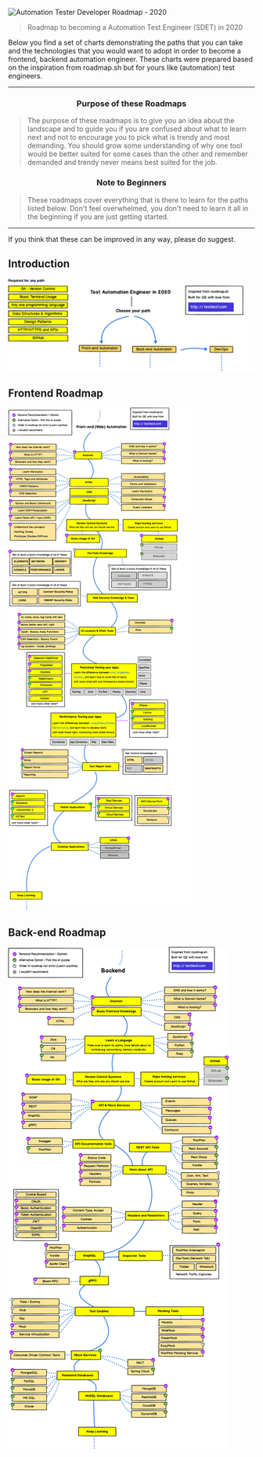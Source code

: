
![Automation Tester Developer Roadmap - 2020](https://i.imgur.com/NNyc9QM.png)

> Roadmap to becoming a Automation Test Engineer (SDET) in 2020

Below you find a set of charts demonstrating the paths that you can take and the technologies that you would want to adopt in order to become a frontend, backend automation engineer. These charts were prepared based on the inspiration from roadmap.sh but for yours like (automation) test engineers.

***

<h3 align="center"><strong>Purpose of these Roadmaps</strong></h3>

> The purpose of these roadmaps is to give you an idea about the landscape and to guide you if you are confused about what to learn next and not to encourage you to pick what is trendy and most demanding. You should grow some understanding of why one tool would be better suited for some cases than the other and remember demanded and trendy never means best suited for the job.

<h3 align="center"><strong>Note to Beginners</strong></h3>

> These roadmaps cover everything that is there to learn for the paths listed below. Don't feel overwhelmed, you don't need to learn it all in the beginning if you are just getting started.

***

If you think that these can be improved in any way, please do suggest.

## Introduction

![Automation Test Engineer Roadmap Introduction](./img/intro.png?year-2020-2)

## Frontend Roadmap

![Frontend Roadmap](./img/frontend.png?year-2020-2)

## Back-end Roadmap 

![Back-end Roadmap](./img/backend.png?year-2020-2)
